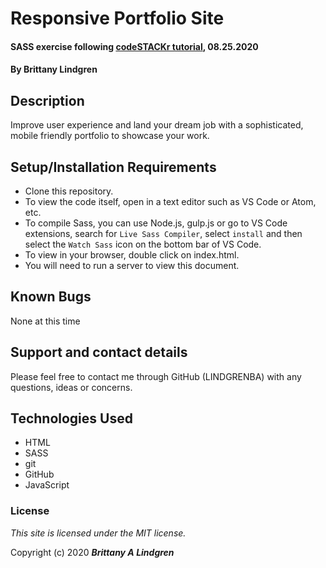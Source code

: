# Responsive Portfolio Site

#### SASS exercise following [codeSTACKr tutorial](https://youtu.be/_a5j7KoflTs), 08.25.2020

#### By Brittany Lindgren

## Description

Improve user experience and land your dream job with a sophisticated, mobile friendly portfolio to showcase your work. 

## Setup/Installation Requirements

* Clone this repository.
* To view the code itself, open in a text editor such as VS Code or Atom, etc.
* To compile Sass, you can use Node.js, gulp.js or go to VS Code extensions, search for `Live Sass Compiler`, select `install` and then select the `Watch Sass` icon on the bottom bar of VS Code.
* To view in your browser, double click on index.html.
* You will need to run a server to view this document.

## Known Bugs

None at this time

## Support and contact details

Please feel free to contact me through GitHub (LINDGRENBA) with any questions, ideas or concerns.

## Technologies Used

* HTML
* SASS
* git
* GitHub
* JavaScript

### License

*This site is licensed under the MIT license.*

Copyright (c) 2020 **_Brittany A Lindgren_**